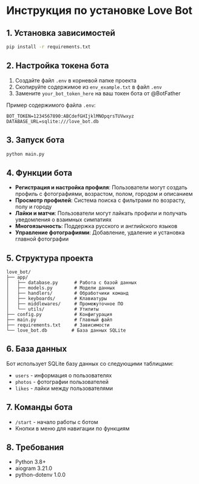 # Инструкция по установке Love Bot

## 1. Установка зависимостей

```bash
pip install -r requirements.txt
```

## 2. Настройка токена бота

1. Создайте файл `.env` в корневой папке проекта
2. Скопируйте содержимое из `env_example.txt` в файл `.env`
3. Замените `your_bot_token_here` на ваш токен бота от @BotFather

Пример содержимого файла `.env`:
```
BOT_TOKEN=1234567890:ABCdefGHIjklMNOpqrsTUVwxyz
DATABASE_URL=sqlite:///love_bot.db
```

## 3. Запуск бота

```bash
python main.py
```

## 4. Функции бота

- **Регистрация и настройка профиля**: Пользователи могут создать профиль с фотографиями, возрастом, полом, городом и описанием
- **Просмотр профилей**: Система поиска с фильтрами по возрасту, полу и городу
- **Лайки и матчи**: Пользователи могут лайкать профили и получать уведомления о взаимных симпатиях
- **Многоязычность**: Поддержка русского и английского языков
- **Управление фотографиями**: Добавление, удаление и установка главной фотографии

## 5. Структура проекта

```
love_bot/
├── app/
│   ├── database.py      # Работа с базой данных
│   ├── models.py        # Модели данных
│   ├── handlers/        # Обработчики команд
│   ├── keyboards/       # Клавиатуры
│   ├── middlewares/     # Промежуточное ПО
│   └── utils/           # Утилиты
├── config.py            # Конфигурация
├── main.py              # Главный файл
├── requirements.txt     # Зависимости
└── love_bot.db         # База данных SQLite
```

## 6. База данных

Бот использует SQLite базу данных со следующими таблицами:
- `users` - информация о пользователях
- `photos` - фотографии пользователей
- `likes` - лайки между пользователями

## 7. Команды бота

- `/start` - начало работы с ботом
- Кнопки в меню для навигации по функциям

## 8. Требования

- Python 3.8+
- aiogram 3.21.0
- python-dotenv 1.0.0 